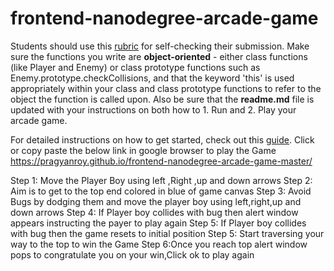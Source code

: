 frontend-nanodegree-arcade-game
===============================

Students should use this [rubric](https://review.udacity.com/#!/projects/2696458597/rubric) for self-checking their submission. Make sure the functions you write are **object-oriented** - either class functions (like Player and Enemy) or class prototype functions such as Enemy.prototype.checkCollisions, and that the keyword 'this' is used appropriately within your class and class prototype functions to refer to the object the function is called upon. Also be sure that the **readme.md** file is updated with your instructions on both how to 1. Run and 2. Play your arcade game.

For detailed instructions on how to get started, check out this [guide](https://docs.google.com/document/d/1v01aScPjSWCCWQLIpFqvg3-vXLH2e8_SZQKC8jNO0Dc/pub?embedded=true).
Click or copy paste the below link in google browser to play the Game 
https://pragyanroy.github.io/frontend-nanodegree-arcade-game-master/


Step 1: Move the Player Boy using left ,Right ,up and down arrows
Step 2: Aim is to get to the top end colored in blue of game canvas
Step 3: Avoid Bugs by dodging them and move the player boy using left,right,up and down arrows
Step 4: If Player boy collides with bug then alert window appears instructing the payer to play again
Step 5: If Player boy collides with bug then the game resets to initial position 
Step 5: Start traversing your way to the top to win the Game
Step 6:Once you reach top alert window pops to congratulate you on your win,Click ok to play again
